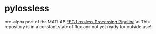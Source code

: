 # pylossless
pre-alpha port of the MATLAB [EEG Lossless Processing Pipeline](https://github.com/BUCANL/EEG-IP-L).\n
This repository is in a constant state of flux and not yet ready for outside use!
